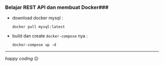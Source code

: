 ### Belajar REST API dan membuat Docker###
- download docker mysql :
    ```
    docker pull mysql:latest
    ```
- build dan create `docker-compose` nya :
    ```
    docker-compose up -d
    ```
- - - -
*happy coding* :wink: